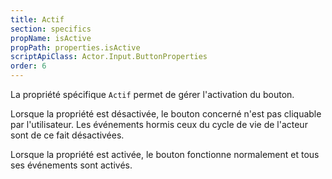 ```yaml
---
title: Actif
section: specifics
propName: isActive
propPath: properties.isActive
scriptApiClass: Actor.Input.ButtonProperties
order: 6
---
```

La propriété spécifique `Actif` permet de gérer l'activation du bouton.

Lorsque la propriété est désactivée, le bouton concerné n'est pas cliquable par l'utilisateur.
Les événements hormis ceux du cycle de vie de l'acteur sont de ce fait désactivées.


Lorsque la propriété est activée, le bouton fonctionne normalement et tous ses événements sont activés.
